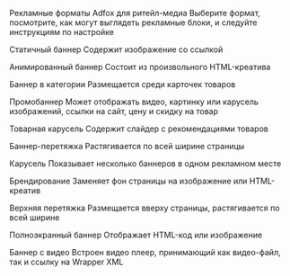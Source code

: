 Рекламные форматы Adfox для ритейл-медиа
Выберите формат, посмотрите, как могут выглядеть рекламные блоки, и следуйте инструкциям по настройке

Статичный баннер
Содержит изображение со ссылкой

Анимированный баннер
Состоит из произвольного HTML-креатива

Баннер в категории
Размещается среди карточек товаров

Промобаннер
Может отображать видео, картинку или карусель изображений, ссылки на сайт, цену и скидку на товар

Товарная карусель
Содержит слайдер с рекомендациями товаров

Баннер-перетяжка
Растягивается по всей ширине страницы

Карусель
Показывает несколько баннеров в одном рекламном месте

Брендирование
Заменяет фон страницы на изображение или HTML-креатив

Верхняя перетяжка
Размещается вверху страницы, растягивается по всей ширине

Полноэкранный баннер
Отображает HTML-код или изображение

Баннер с видео
Встроен видео плеер, принимающий как видео-файл, так и ссылку на Wrapper XML
